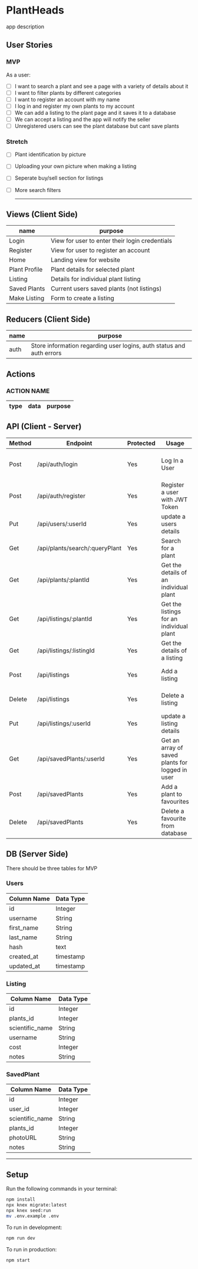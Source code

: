 # PlantHeads


app description

## User Stories

### MVP

As a user:
- [ ] I want to search a plant and see a page with a variety of details about it
- [ ] I want to filter plants by different categories
- [ ] I want to register an account with my name
- [ ] I log in and register my own plants to my account
- [ ] We can add a listing to the plant page and it saves it to a database
- [ ] We can accept a listing and the app will notify the seller
- [ ] Unregistered users can see the plant database but cant save plants

### Stretch
- [ ] Plant identification by picture
- [ ] Uploading your own picture when making a listing
- [ ] Seperate buy/sell section for listings
- [ ] More search filters

  ---

## Views (Client Side)
  | name | purpose |
  | --- | --- |
  | Login | View for user to enter their login credentials |
  | Register | View for user to register an account |
  | Home | Landing view for website |
  | Plant Profile | Plant details for selected plant |
  | Listing | Details for individual plant listing |
  | Saved Plants | Current users saved plants (not listings) |
  | Make Listing | Form to create a listing |


## Reducers (Client Side)

  | name | purpose |
  | --- | --- |
  | auth | Store information regarding user logins, auth status and auth errors |

 ## Actions

 ### ACTION NAME

 | type | data | purpose |
 | --- | --- | --- |



## API (Client - Server)

| Method | Endpoint | Protected | Usage | Response |
| --- | --- | --- | --- | --- |
| Post | /api/auth/login | Yes | Log In a User | The Users JWT Token |
| Post | /api/auth/register | Yes | Register a user with JWT Token | The Users JWT Token |
| Put | /api/users/:userId | Yes | update a users details | 200 status code |
| Get | /api/plants/search/:queryPlant | Yes | Search for a plant | An array of plants |
| Get | /api/plants/:plantId | Yes | Get the details of an individual plant | An array of plants |
| Get | /api/listings/:plantId | Yes | Get the listings for an individual plant | A plant object |
| Get | /api/listings/:listingId | Yes | Get the details of a listing | A listing object |
| Post | /api/listings | Yes | Add a listing | 201 status code |
| Delete | /api/listings | Yes | Delete a listing | 200 status code |
| Put | /api/listings/:userId | Yes | update a listing details | 201 status code |
| Get | /api/savedPlants/:userId | Yes | Get an array of saved plants for logged in user | An array of plants |
| Post | /api/savedPlants | Yes | Add a plant to favourites | 201 status code |
| Delete | /api/savedPlants | Yes | Delete a favourite from database | 200 status code |


## DB (Server Side)
  There should be three tables for MVP

### Users
  | Column Name | Data Type |
  | --- | --- |
  | id | Integer |
  | username | String |
  | first_name | String |
  | last_name | String |
  | hash | text |
  | created_at | timestamp |
  | updated_at | timestamp |

### Listing
  | Column Name | Data Type |
  | --- | --- |
  | id | Integer |
  | plants_id | Integer |
  | scientific_name | String |
  | username | String |
  | cost | Integer |
  | notes | String |
  
### SavedPlant

 | Column Name | Data Type |
 | --- | --- |
 | id | Integer |
 | user_id | Integer |
 | scientific_name | String |
 | plants_id | Integer |
 | photoURL | String |
 | notes | String |

 ---

## Setup

Run the following commands in your terminal:

```sh
npm install
npx knex migrate:latest
npx knex seed:run
mv .env.example .env
```

To run in development:
```sh
npm run dev
```

To run in production:
```sh
npm start
```

